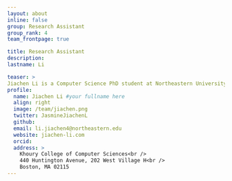```yaml
---
layout: about
inline: false
group: Research Assistant
group_rank: 4
team_frontpage: true

title: Research Assistant
description: 
lastname: Li

teaser: >
Jiachen Li is a Computer Science PhD student at Northeastern University, advised by Prof. Beth Mynatt and Prof. Varun Mishra. Her research interests lie at the intersection of health, ubiComp and AI using HCI methods, with a focus on the older adult population.
profile:
  name: Jiachen Li #your fullname here
  align: right
  image: /team/jiachen.png
  twitter: JasmineJiachenL
  github:
  email: li.jiachen4@northeastern.edu
  website: jiachen-li.com
  orcid:
  address: >
    Khoury College of Computer Sciences<br />
    440 Huntington Avenue, 202 West Village H<br />
    Boston, MA 02115
---
```

